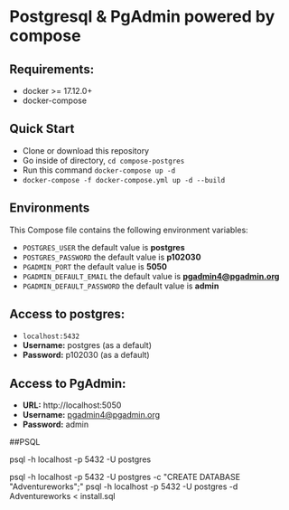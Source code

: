 # Postgresql & PgAdmin powered by compose


## Requirements:
* docker >= 17.12.0+
* docker-compose

## Quick Start
* Clone or download this repository
* Go inside of directory,  `cd compose-postgres`
* Run this command `docker-compose up -d`
* `docker-compose -f docker-compose.yml up -d --build`


## Environments
This Compose file contains the following environment variables:

* `POSTGRES_USER` the default value is **postgres**
* `POSTGRES_PASSWORD` the default value is **p102030**
* `PGADMIN_PORT` the default value is **5050**
* `PGADMIN_DEFAULT_EMAIL` the default value is **pgadmin4@pgadmin.org**
* `PGADMIN_DEFAULT_PASSWORD` the default value is **admin**


## Access to postgres: 
* `localhost:5432`
* **Username:** postgres (as a default)
* **Password:** p102030 (as a default)

## Access to PgAdmin: 
* **URL:** http://localhost:5050
* **Username:** pgadmin4@pgadmin.org
* **Password:** admin 

##PSQL

psql -h localhost -p 5432 -U postgres

psql -h localhost -p 5432 -U postgres -c "CREATE DATABASE \"Adventureworks\";"
psql -h localhost -p 5432 -U postgres  -d Adventureworks < install.sql
